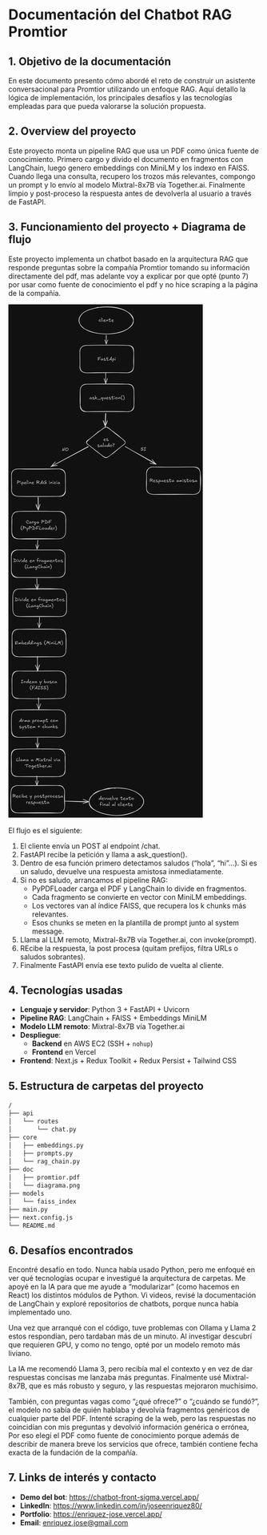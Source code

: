 # Documentación del Chatbot RAG Promtior

## 1. Objetivo de la documentación

En este documento presento cómo abordé el reto de construir un asistente conversacional para Promtior utilizando un enfoque RAG. Aquí detallo la lógica de implementación, los principales desafíos y las tecnologías empleadas para que pueda valorarse la solución propuesta.

## 2. Overview del proyecto

Este proyecto monta un pipeline RAG que usa un PDF como única fuente de conocimiento. Primero cargo y divido el documento en fragmentos con LangChain, luego genero embeddings con MiniLM y los indexo en FAISS. Cuando llega una consulta, recupero los trozos más relevantes, compongo un prompt y lo envío al modelo Mixtral-8x7B vía Together.ai. Finalmente limpio y post-proceso la respuesta antes de devolverla al usuario a través de FastAPI.


## 3. Funcionamiento del proyecto + Diagrama de flujo 
Este proyecto implementa un chatbot basado en la arquitectura RAG que responde preguntas sobre la compañía Promtior tomando su información directamente del pdf, mas adelante voy a explicar por que opté (punto 7) por usar como fuente de conocimiento el pdf y no hice scraping a la página de la compañía. 

![Diagrama de flujo del pipeline RAG](doc/diagrama.png)

El flujo es el siguiente:

1. El cliente envía un POST al endpoint /chat.
2. FastAPI recibe la petición y llama a ask_question().
3. Dentro de esa función primero detectamos saludos (“hola”, “hi”…). Si es un saludo, devuelve una respuesta amistosa inmediatamente.
4. Si no es saludo, arrancamos el pipeline RAG:
   - PyPDFLoader carga el PDF y LangChain lo divide en fragmentos.
   - Cada fragmento se convierte en vector con MiniLM embeddings.
   - Los vectores van al índice FAISS, que recupera los k chunks más relevantes.
   - Esos chunks se meten en la plantilla de prompt junto al system message.
5. Llama al LLM remoto, Mixtral-8x7B vía Together.ai, con invoke(prompt).
6. REcibe la respuesta, la post procesa (quitam prefijos, filtra URLs o saludos sobrantes).
7. Finalmente FastAPI envía ese texto pulido de vuelta al cliente.

## 4. Tecnologías usadas

- **Lenguaje y servidor**: Python 3 + FastAPI + Uvicorn
- **Pipeline RAG**: LangChain + FAISS + Embeddings MiniLM
- **Modelo LLM remoto**: Mixtral-8x7B vía Together.ai
- **Despliegue**:
  - **Backend** en AWS EC2 (SSH + `nohup`)
  - **Frontend** en Vercel
- **Frontend**: Next.js + Redux Toolkit + Redux Persist + Tailwind CSS

## 5. Estructura de carpetas del proyecto

```text
/
├── api
│   └── routes
│       └── chat.py
├── core
│   ├── embeddings.py
│   ├── prompts.py
│   └── rag_chain.py
├── doc
│   ├── promtior.pdf
│   └── diagrama.png
├── models
│   └── faiss_index
├── main.py
├── next.config.js
└── README.md
```

## 6. Desafíos encontrados

Encontré desafío en todo. Nunca había usado Python, pero me enfoqué en ver qué tecnologías ocupar e investigué la arquitectura de carpetas. Me apoyé en la IA para que me ayude  a “modularizar” (como hacemos en React) los distintos módulos de Python. Vi videos, revisé la documentación de LangChain y exploré repositorios de chatbots, porque nunca había implementado uno.

Una vez que arranqué con el código, tuve problemas con Ollama y Llama 2 estos respondían, pero tardaban más de un minuto. Al investigar descubrí que requieren GPU, y como no tengo, opté por un modelo remoto más liviano.

La IA me recomendó Llama 3, pero recibía mal el contexto y en vez de dar respuestas concisas me lanzaba más preguntas. Finalmente usé Mixtral-8x7B, que es más robusto y seguro, y las respuestas mejoraron muchísimo.

También, con preguntas vagas como “¿qué ofrece?” o “¿cuándo se fundó?”, el modelo no sabía de quién hablaba y devolvía fragmentos genéricos de cualquier parte del PDF.
Intenté scraping de la web, pero las respuestas no coincidían con mis preguntas y devolvió información genérica o errónea, Por eso elegí el PDF como fuente de conocimiento porque además de describir de manera breve los servicios que ofrece, también contiene fecha exacta de la fundación de la compañía.


## 7. Links de interés y contacto

- **Demo del bot**: https://chatbot-front-sigma.vercel.app/
- **LinkedIn**: https://www.linkedin.com/in/joseenriquez80/
- **Portfolio**: https://enriquez-jose.vercel.app/
- **Email**: enriquez.jose@gmail.com
